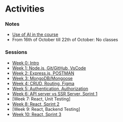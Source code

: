 # Activities

### Notes

- [Use of AI in the course](AI.md)
- From 16th of October till 22th of October: No classes
<!-- - [Questions-Bank](https://github.com/tx00-web/Questions-Bank) -->

### Sessions

- [Week 0: Intro]
- [Week 1: Node.js, Git/GitHub, VsCode]
- [Week 2: Express.js, POSTMAN]
- [Week 3: MongoDB/Mongoose]
- [Week 4: CRUD, Routing, Figma]
- [Week 5: Authentication, Authorization]
- [Week 6: API server vs SSR Server, Sprint 1]
- [Week 7: React, Unit Testing]
- [Week 8: React, Sprint 2]
- [Week 9: React, Backend Testing]
- [Week 10: React, Sprint 3]



<!-- Links -->
[Week 0: Intro]:https://github.com/Full-Stack-TX00FC40/sessions/tree/week0
[Week 1: Node.js, Git/GitHub, VsCode]:https://github.com/Full-Stack-TX00FC40/sessions/tree/week1
[Week 2: Express.js, POSTMAN]:https://github.com/Full-Stack-TX00FC40/sessions/tree/week2
[Week 3: MongoDB/Mongoose]:https://github.com/Full-Stack-TX00FC40/sessions/tree/week3
[Week 4: CRUD, Routing, Figma]:https://github.com/Full-Stack-TX00FC40/sessions/tree/week4
[Week 5: Authentication, Authorization]:https://github.com/Full-Stack-TX00FC40/sessions/tree/week5
[Week 6: API server vs SSR Server, Sprint 1]:https://github.com/tx00-web/activities/tree/week6
[Week 7: React]:https://github.com/Full-Stack-TX00FC40/sessions/tree/week7
[Week 8: React, Sprint 2]:https://github.com/tx00-web/activities/tree/week8
[Week 9: React]:https://github.com/Full-Stack-TX00FC40/sessions/tree/week9
[Week 10: React, Sprint 3]:https://github.com/Full-Stack-TX00FC40/sessions/tree/week10



<!-- [Zoom recording]: -->


